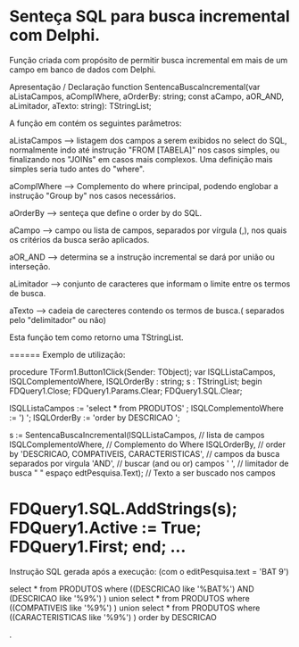 # Senteça SQL para busca incremental com Delphi.
Função criada com propósito de permitir busca incremental em mais de um campo em banco de dados com Delphi.

Apresentação / Declaração 
function SentencaBuscaIncremental(var aListaCampos, aComplWhere,
  aOrderBy: string; const aCampo, aOR_AND, aLimitador,
  aTexto: string): TStringList;
  
A função em contém os seguintes parâmetros:

aListaCampos --> listagem dos campos a serem exibidos no select do SQL, normalmente indo até instrução "FROM [TABELA]" nos casos simples, ou finalizando nos "JOINs" em casos mais complexos. Uma definição mais simples seria tudo antes do "where".

aComplWhere --> Complemento do where principal, podendo englobar a instrução "Group by" nos casos necessários.

aOrderBy --> senteça que define o order by do SQL.

aCampo --> campo ou lista de campos, separados por vírgula (,), nos quais os critérios da busca serão aplicados.

aOR_AND --> determina se a instrução incremental se dará por união ou interseção.

aLimitador --> conjunto de caracteres que informam o limite entre os termos de busca.

aTexto --> cadeia de carecteres contendo os termos de busca.( separados pelo "delimitador" ou não)

Esta função tem como retorno uma TStringList.

======
Exemplo de utilização:

procedure TForm1.Button1Click(Sender: TObject);
var
 lSQLListaCampos, lSQLComplementoWhere, lSQLOrderBy : string;
 s : TStringList;
begin
FDQuery1.Close;
FDQuery1.Params.Clear;
FDQuery1.SQL.Clear;

lSQLListaCampos := 'select * from PRODUTOS' ;
lSQLComplementoWhere := ') ';
lSQLOrderBy := 'order by DESCRICAO ';

s := SentencaBuscaIncremental(lSQLListaCampos,   // lista de campos
    lSQLComplementoWhere,                        // Complemento do Where
    lSQLOrderBy,                                 //  order by
    'DESCRICAO, COMPATIVEIS, CARACTERISTICAS',   // campos da busca separados por virgula
    'AND',                                       // buscar (and ou or) campos
    ' ',                                         // limitador de busca " " espaço
    edtPesquisa.Text);                           // Texto a ser buscado nos campos


FDQuery1.SQL.AddStrings(s);
FDQuery1.Active := True;
FDQuery1.First;
end;
...
======

Instrução SQL gerada após a execução: (com o editPesquisa.text = 'BAT 9')

select * from PRODUTOS
where ((DESCRICAO like '%BAT%') 
 AND (DESCRICAO like '%9%')
) 
union
select * from PRODUTOS
where ((COMPATIVEIS like '%9%')
) 
union
select * from PRODUTOS
where ((CARACTERISTICAS like '%9%')
) 
order by DESCRICAO 

.
